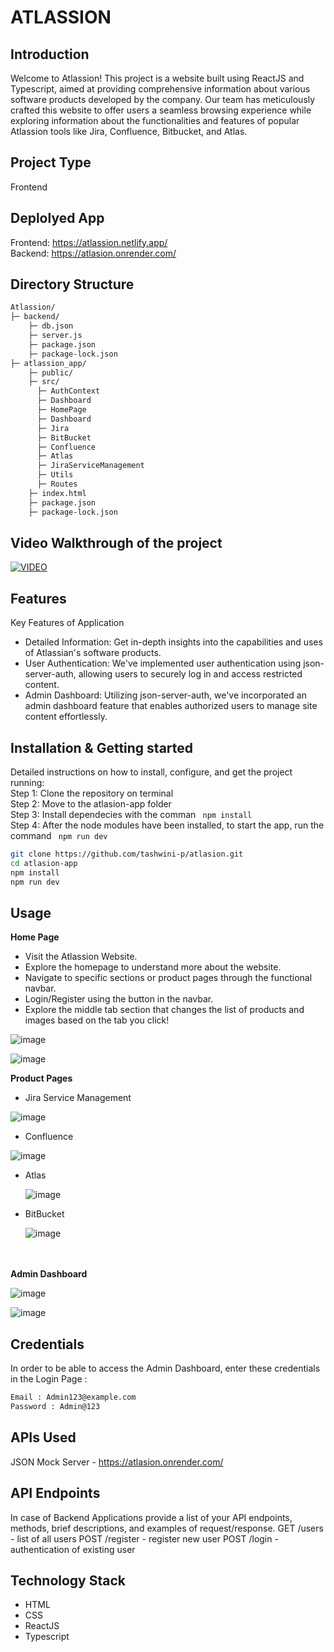 # ATLASSION

## Introduction
Welcome to Atlassion! This project is a website built using ReactJS and Typescript, aimed at providing comprehensive information about various software products developed by the company. Our team has meticulously crafted this website to offer users a seamless browsing experience while exploring information about the functionalities and features of popular Atlassion tools like Jira, Confluence, Bitbucket, and Atlas.

## Project Type
Frontend 

## Deplolyed App
Frontend: https://atlassion.netlify.app/ </br>
Backend: https://atlasion.onrender.com/

## Directory Structure
``` bash
Atlassion/ 
├─ backend/
    ├─ db.json
    ├─ server.js
    ├─ package.json
    ├─ package-lock.json
├─ atlassion_app/
    ├─ public/
    ├─ src/
‎      ├─ AuthContext
‎      ├─ Dashboard
      ├─ HomePage
      ├─ Dashboard
      ├─ Jira
      ├─ BitBucket
      ├─ Confluence
      ├─ Atlas
      ├─ JiraServiceManagement
      ├─ Utils
      ├─ Routes
    ├─ index.html
    ├─ package.json
    ├─ package-lock.json
```

## Video Walkthrough of the project
[![VIDEO](https://img.youtube.com/vi/kzgs5bzcYe0/0.jpg)](https://www.youtube.com/watch?v=kzgs5bzcYe0)

## Features
Key Features of Application
- Detailed Information: Get in-depth insights into the capabilities and uses of Atlassian's software products.
- User Authentication: We've implemented user authentication using json-server-auth, allowing users to securely log in and access restricted content.
- Admin Dashboard: Utilizing json-server-auth, we've incorporated an admin dashboard feature that enables authorized users to manage site content effortlessly.

## Installation & Getting started
Detailed instructions on how to install, configure, and get the project running: </br>
Step 1: Clone the repository on terminal </br>
Step 2: Move to the atlasion-app folder </br>
Step 3: Install dependecies with the comman ``` npm install``` </br>
Step 4: After the node modules have been installed, to start the app, run the command ``` npm run dev``` </br>

```bash
git clone https://github.com/tashwini-p/atlasion.git
cd atlasion-app
npm install 
npm run dev
```

## Usage
<strong> Home Page </strong>
<ul>
   <li>Visit the Atlassion Website. </li>
   <li>Explore the homepage to understand more about the website. </li>
   <li>Navigate to specific sections or product pages through the functional navbar. </li>
   <li>Login/Register using the button in the navbar.</li>
   <li>Explore the middle tab section that changes the list of products and images based on the tab you click!</li>
</ul>

![image](https://github.com/tashwini-p/atlasion/assets/154405564/5bca135c-524b-45f2-99de-1e490e3e7b7e)

![image](https://github.com/tashwini-p/atlasion/assets/154405564/379ba7fd-e6ff-4f34-98d3-c997fb7cd474)

</hr>

<strong>Product Pages</strong>
 - Jira Service Management

  ![image](https://github.com/tashwini-p/atlasion/assets/154405564/177146ff-27b8-46f3-809f-179ee28cbdc5)

 - Confluence

  ![image](https://github.com/tashwini-p/atlasion/assets/154405564/d2fe3536-3630-4fd9-9aa1-4d5fe9c889e3)

 - Atlas

   ![image](https://github.com/tashwini-p/atlasion/assets/154405564/2c56889c-8d8a-46ba-ac2f-96582feb4c4d)

 - BitBucket

   ![image](https://github.com/tashwini-p/atlasion/assets/154405564/a577b0dc-22cf-4761-99f5-c306809642d5)



<br><br>
<strong>Admin Dashboard</strong>

   ![image](https://github.com/tashwini-p/atlasion/assets/154405564/a88f6d83-e017-47bf-800f-62328550d415)
   
   
   ![image](https://github.com/tashwini-p/atlasion/assets/154405564/83f416b5-192b-46ca-b8af-89561e28ecd5)


## Credentials
In order to be able to access the Admin Dashboard, enter these credentials in the Login Page :
```bash
Email : Admin123@example.com
Password : Admin@123
```

## APIs Used
JSON Mock Server - https://atlasion.onrender.com/

## API Endpoints
In case of Backend Applications provide a list of your API endpoints, methods, brief descriptions, and examples of request/response.
GET /users - list of all users
POST /register - register new user
POST /login - authentication of existing user

## Technology Stack
- HTML
- CSS
- ReactJS
- Typescript
